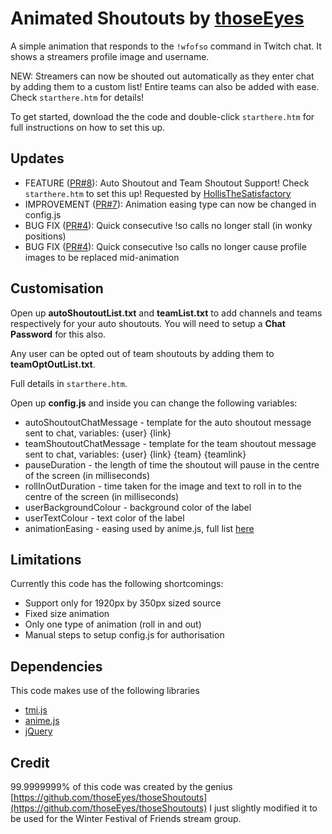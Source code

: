 # Animated Shoutouts by [thoseEyes](https://twitch.tv/thoseeyes) 
A simple animation that responds to the `!wfofso` command in Twitch chat. It shows a streamers profile image and username.

NEW: Streamers can now be shouted out automatically as they enter chat by adding them to a custom list! Entire teams can also be added with ease. Check `starthere.htm` for details!

To get started, download the the code and double-click `starthere.htm` for full instructions on how to set this up.


## Updates
- FEATURE ([PR#8](https://github.com/thoseEyes/thoseShoutouts/pull/8)): Auto Shoutout and Team Shoutout Support! Check `starthere.htm` to set this up! Requested by [HollisTheSatisfactory](https://twitch.tv/HollisTheSatisfactory)
- IMPROVEMENT ([PR#7](https://github.com/thoseEyes/thoseShoutouts/pull/7)): Animation easing type can now be changed in config.js
- BUG FIX ([PR#4](https://github.com/thoseEyes/thoseShoutouts/pull/4)): Quick consecutive !so calls no longer stall (in wonky positions)
- BUG FIX ([PR#4](https://github.com/thoseEyes/thoseShoutouts/pull/4)): Quick consecutive !so calls no longer cause profile images to be replaced mid-animation

## Customisation

Open up **autoShoutoutList.txt** and **teamList.txt** to add channels and teams respectively for your auto shoutouts. You will need to setup a **Chat Password** for this also.

Any user can be opted out of team shoutouts by adding them to **teamOptOutList.txt**.

Full details in `starthere.htm`.

Open up **config.js** and inside you can change the following variables:
- autoShoutoutChatMessage - template for the auto shoutout message sent to chat, variables: {user} {link}
- teamShoutoutChatMessage - template for the team shoutout message sent to chat, variables: {user} {link} {team} {teamlink}
- pauseDuration - the length of time the shoutout will pause in the centre of the screen (in milliseconds)
- rollInOutDuration - time taken for the image and text to roll in to the centre of the screen (in milliseconds)
- userBackgroundColour - background color of the label
- userTextColour - text color of the label
- animationEasing - easing used by anime.js, full list [here](https://animejs.com/documentation/#linearEasing)

## Limitations
Currently this code has the following shortcomings:

- Support only for 1920px by 350px sized source
- Fixed size animation
- Only one type of animation (roll in and out)
- Manual steps to setup config.js for authorisation

## Dependencies 
This code makes use of the following libraries

- [tmi.js](https://github.com/tmijs/tmi.js)
- [anime.js](https://github.com/juliangarnier/anime)
- [jQuery](http://jquery.com/)


## Credit
99.9999999% of this code was created by the genius [https://github.com/thoseEyes/thoseShoutouts](https://github.com/thoseEyes/thoseShoutouts) I just slightly modified it to be used for the Winter Festival of Friends stream group.
